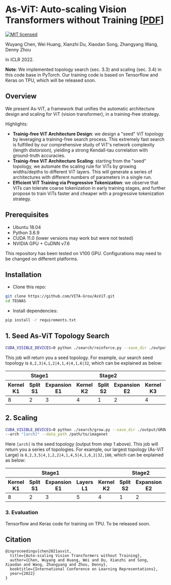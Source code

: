 # As-ViT: Auto-scaling Vision Transformers without Training [[PDF](https://openreview.net/pdf?id=H94a1_Pyr-6)]

<!-- [![Language grade: Python](https://img.shields.io/lgtm/grade/python/g/VITA-Group/TENAS.svg?logo=lgtm&logoWidth=18)](https://lgtm.com/projects/g/VITA-Group/TENAS/context:python) -->
[![MIT licensed](https://img.shields.io/badge/license-MIT-brightgreen.svg)](LICENSE.md)

Wuyang Chen, Wei Huang, Xianzhi Du, Xiaodan Song, Zhangyang Wang, Denny Zhou

In ICLR 2022.


**Note**: We implemented topology search (sec. 3.3) and scaling (sec. 3.4) in this code base in PyTorch. Our training code is based on Tensorflow and Keras on TPU, which will be released soon.



## Overview

We present As-ViT, a framework that unifies the automatic architecture design and scaling for ViT (vision transformer), in a training-free strategy.

Highlights:
* **Trainig-free ViT Architecture Design**: we design a "seed" ViT topology by leveraging a training-free search process. This extremely fast search is fulfilled by our comprehensive study of ViT's network complexity (length distorsion), yielding a strong Kendall-tau correlation with ground-truth accuracies.
* **Trainig-free ViT Architecture Scaling**: starting from the "seed" topology, we automate the scaling rule for ViTs by growing widths/depths to different ViT layers. This will generate a series of architectures with different numbers of parameters in a single run.
* **Efficient ViT Training via Progressive Tokenization**: we observe that ViTs can tolerate coarse tokenization in early training stages,  and further propose to train ViTs faster and cheaper with a progressive tokenization strategy.
<!-- * **SOTA**: TE-NAS achieved extremely fast search speed (one 1080Ti, 20 minutes on NAS-Bench-201 space / four hours on DARTS space on ImageNet) and maintains competitive accuracy. -->

<!--
<p align="center">
<img src="images/????.png" alt="201" width="550"/></br>
</p>
<p align="center">
<img src="images/????.png" alt="darts_cifar10" width="550"/></br>
</p>
<p align="center">
<img src="images/????.png" alt="darts_imagenet" width="550"/></br>
</p>
-->

<!--
## Methods

<p align="center">
<img src="images/????.png" alt="algorithm" width="800"/></br>
</p>
-->


## Prerequisites
- Ubuntu 18.04
- Python 3.6.9
- CUDA 11.0 (lower versions may work but were not tested)
- NVIDIA GPU + CuDNN v7.6

This repository has been tested on V100 GPU. Configurations may need to be changed on different platforms.


## Installation
* Clone this repo:
```bash
git clone https://github.com/VITA-Grou/AsViT.git
cd TEGNAS
```
* Install dependencies:
```bash
pip install -r requirements.txt
```


## 1. Seed As-ViT Topology Search
```bash
CUDA_VISIBLE_DEVICES=0 python ./search/reinforce.py --save_dir ./output/REINFORCE-imagenet --data_path /path/to/imagenet
```
This job will return you a seed topology. For example, our search seed topology is `8,2,3|4,1,2|4,1,4|4,1,6|32`, which can be explained as below:

<table><thead><tr><th colspan="3">Stage1</th><th colspan="3">Stage2</th><th colspan="3">Stage3</th><th colspan="3">Stage4</th><th rowspan="2">Head</th></tr><tr><th>Kernel K1</th><th>Split S1</th><th>Expansion E1</th><th>Kernel K2</th><th>Split S2</th><th>Expansion E2</th><th>Kernel K3</th><th>Split S3</th><th>Expansion E3</th><th>Kernel K4</th><th>Split S4</th><th>Expansion E4</th></tr></thead><tbody><tr><td>8</td><td>2</td><td>3</td><td>4</td><td>1</td><td>2</td><td>4</td><td>1</td><td>4</td><td>4</td><td>1</td><td>6</td><td>32</td></tr></tbody></table>

## 2. Scaling
```bash
CUDA_VISIBLE_DEVICES=0 python ./search/grow.py --save_dir ./output/GROW-imagenet \
--arch "[arch]" --data_path /path/to/imagenet
```
Here `[arch]` is the seed topology (output from step 1 above).
This job will return you a series of topologies. For example, our largest topology (As-ViT Large) is `8,2,3,5|4,1,2,2|4,1,4,5|4,1,6,2|32,180`, which can be explained as below:

<table><thead><tr><th colspan="4">Stage1</th><th colspan="4">Stage2</th><th colspan="4">Stage3</th><th colspan="4">Stage4</th><th rowspan="2">Head</th><th rowspan="2">Initial Hidden Size</th></tr><tr><th>Kernel K1</th><th>Split S1</th><th>Expansion E1</th><th>Layers L1</th><th>Kernel K2</th><th>Split S2</th><th>Expansion E2</th><th>Layers L2</th><th>Kernel K3</th><th>Split S3</th><th>Expansion E3</th><th>Layers L3</th><th>Kernel K4</th><th>Split S4</th><th>Expansion E4</th><th>Layers L4</th></tr></thead><tbody><tr><td>8</td><td>2</td><td>3</td><td>5</td><td>4</td><td>1</td><td>2</td><td>2</td><td>4</td><td>1</td><td>4</td><td>5</td><td>4</td><td>1</td><td>6</td><td>2</td><td>32</td><td>180</td></tr></tbody></table>


### 3. Evaluation
Tensorflow and Keras code for training on TPU. To be released soon.


## Citation
```
@inproceedings{chen2021asvit,
  title={Auto-scaling Vision Transformers without Training},
  author={Chen, Wuyang and Huang, Wei and Du, Xianzhi and Song, Xiaodan and Wang, Zhangyang and Zhou, Denny},
  booktitle={International Conference on Learning Representations},
  year={2022}
}
```
